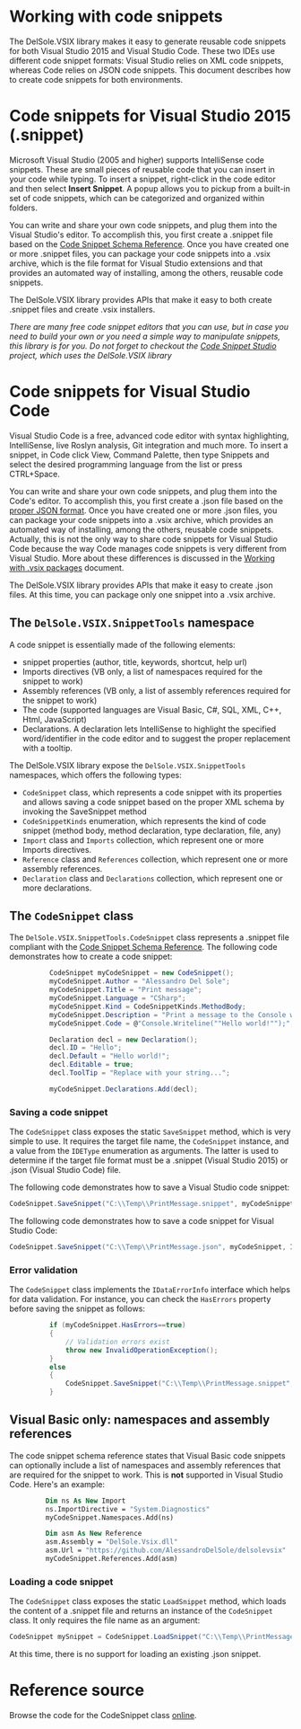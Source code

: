 # Working with code snippets
The DelSole.VSIX library makes it easy to generate reusable code snippets for both Visual Studio 2015 and Visual Studio Code. These two IDEs use different code snippet formats: Visual Studio relies on XML code snippets, whereas Code relies on JSON code snippets. This document describes how to create code snippets for both environments. 

# Code snippets for Visual Studio 2015 (.snippet)

Microsoft Visual Studio (2005 and higher) supports IntelliSense code snippets. These are small pieces of reusable code that you can insert in your code while typing.
To insert a snippet, right-click in the code editor and then select **Insert Snippet**. A popup allows you to pickup from a built-in set of code snippets, which can be categorized and organized within folders.

You can write and share your own code snippets, and plug them into the Visual Studio's editor. To accomplish this, you first create a .snippet file based on the [Code Snippet Schema Reference](https://msdn.microsoft.com/en-us/library/ms171418.aspx).
Once you have created one or more .snippet files, you can package your code snippets into a .vsix archive, which is the file format for Visual Studio extensions and that provides an automated way of installing, among the others, reusable code snippets.

The DelSole.VSIX library provides APIs that make it easy to both create .snippet files and create .vsix installers. 

*There are many free code snippet editors that you can use, but in case you need to build your own or you need a simple way to manipulate snippets, this library is for you. Do not forget to checkout the [Code Snippet Studio](https://github.com/AlessandroDelSole/CodeSnippetStudio) project, which uses the DelSole.VSIX library*    

# Code snippets for Visual Studio Code

Visual Studio Code is a free, advanced code editor with syntax highlighting, IntelliSense, live Roslyn analysis, Git integration and much more. To insert a snippet, in Code click View, Command Palette, then type Snippets and select the desired programming language from the list or press CTRL+Space. 

You can write and share your own code snippets, and plug them into the Code's editor. To accomplish this, you first create a .json file based on the [proper JSON format](https://code.visualstudio.com/docs/customization/userdefinedsnippets). Once you have created one or more .json files, you can package your code snippets into a .vsix archive, which provides an automated way of installing, among the others, reusable code snippets. Actually, this is not the only way to share code snippets for Visual Studio Code because the way Code manages code snippets is very different from Visual Studio. More about these differences is discussed in the [Working with .vsix packages](https://github.com/AlessandroDelSole/delsolevsix/blob/master/docs/WorkingWithVsixPackages.md) document. 

The DelSole.VSIX library provides APIs that make it easy to create .json files. At this time, you can package only one snippet into a .vsix archive. 

## The `DelSole.VSIX.SnippetTools` namespace

A code snippet is essentially made of the following elements:

- snippet properties (author, title, keywords, shortcut, help url)
- Imports directives (VB only, a list of namespaces required for the snippet to work)
- Assembly references (VB only, a list of assembly references required for the snippet to work)
- The code (supported languages are Visual Basic, C#, SQL, XML, C++, Html, JavaScript) 
- Declarations. A declaration lets IntelliSense to highlight the specified word/identifier in the code editor and to suggest the proper replacement with a tooltip.

The DelSole.VSIX library expose the `DelSole.VSIX.SnippetTools` namespaces, which offers the following types:

- `CodeSnippet` class, which represents a code snippet with its properties and allows saving a code snippet based on the proper XML schema by invoking the SaveSnippet method
- `CodeSnippetKinds` enumeration, which represents the kind of code snippet (method body, method declaration, type declaration, file, any)
- `Import` class and `Imports` collection, which represent one or more Imports directives. 
- `Reference` class and `References` collection, which represent one or more assembly references. 
- `Declaration` class and `Declarations` collection, which represent one or more declarations.

## The `CodeSnippet` class

The `DelSole.VSIX.SnippetTools.CodeSnippet` class represents a .snippet file compliant with the [Code Snippet Schema Reference](https://msdn.microsoft.com/en-us/library/ms171418.aspx). The following code demonstrates how to create a code snippet:

  ```csharp
            CodeSnippet myCodeSnippet = new CodeSnippet();
            myCodeSnippet.Author = "Alessandro Del Sole";
            myCodeSnippet.Title = "Print message";
            myCodeSnippet.Language = "CSharp";
            myCodeSnippet.Kind = CodeSnippetKinds.MethodBody;
            myCodeSnippet.Description = "Print a message to the Console window";
            myCodeSnippet.Code = @"Console.Writeline(""Hello world!"");";

            Declaration decl = new Declaration();
            decl.ID = "Hello";
            decl.Default = "Hello world!";
            decl.Editable = true;
            decl.ToolTip = "Replace with your string...";

            myCodeSnippet.Declarations.Add(decl);
```
### Saving a code snippet

The `CodeSnippet` class exposes the static `SaveSnippet` method, which is very simple to use. It requires the target file name, the `CodeSnippet` instance, and a value from the `IDEType` enumeration as arguments. The latter is used to determine if the target file format must be a .snippet (Visual Studio 2015) or .json (Visual Studio Code) file.

The following code demonstrates how to save a Visual Studio code snippet:

```csharp
CodeSnippet.SaveSnippet("C:\\Temp\\PrintMessage.snippet", myCodeSnippet, IDEType.VisualStudio);
```

The following code demonstrates how to save a code snippet for Visual Studio Code:

```csharp
CodeSnippet.SaveSnippet("C:\\Temp\\PrintMessage.json", myCodeSnippet, IDEType.Code);
```

### Error validation

The `CodeSnippet` class implements the `IDataErrorInfo` interface which helps for data validation. For instance, you can check the `HasErrors` property before saving the snippet as follows:

  ```csharp
            if (myCodeSnippet.HasErrors==true)
            {
                // Validation errors exist
                throw new InvalidOperationException();
            }
            else
            {
                CodeSnippet.SaveSnippet("C:\\Temp\\PrintMessage.snippet", myCodeSnippet, IDEType.VisualStudio);
            }
```

## Visual Basic only: namespaces and assembly references
 
The code snippet schema reference states that Visual Basic code snippets can optionally include a list of namespaces and assembly references that are required for the snippet to work. This is **not** supported in Visual Studio Code. Here's an example:
 
   ```vb
            Dim ns As New Import
            ns.ImportDirective = "System.Diagnostics"
            myCodeSnippet.Namespaces.Add(ns)

            Dim asm As New Reference
            asm.Assembly = "DelSole.Vsix.dll"
            asm.Url = "https://github.com/AlessandroDelSole/delsolevsix" 'optional
            myCodeSnippet.References.Add(asm)
``` 

### Loading a code snippet

The `CodeSnippet` class exposes the static `LoadSnippet` method, which loads the content of a .snippet file and returns an instance of the `CodeSnippet` class. It only requires the file name as an argument:

```csharp
CodeSnippet mySnippet = CodeSnippet.LoadSnippet("C:\\Temp\\PrintMessage.snippet");
```

At this time, there is no support for loading an existing .json snippet.

# Reference source
Browse the code for the CodeSnippet class [online](http://delsolevsixrefsource.azurewebsites.net/#DelSole.VSIX/Snippet_ObjectModel/CodeSnippet.vb).
